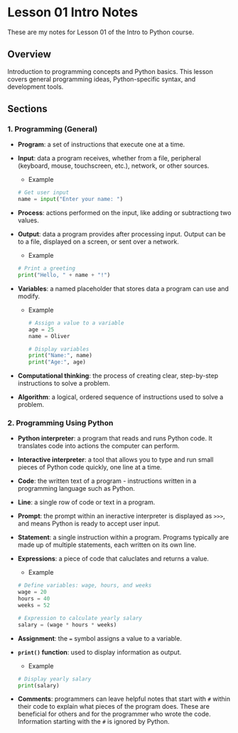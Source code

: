 # Lesson 01 Intro Notes

These are my notes for Lesson 01 of the Intro to Python course.

## Overview

Introduction to programming concepts and Python basics. This lesson covers general programming ideas, Python-specific syntax, and development tools.

## Sections

### 1. Programming (General)

- **Program**: a set of instructions that execute one at a time.
- **Input**: data a program receives, whether from a file, peripheral (keyboard, mouse, touchscreen, etc.), network, or other sources.
  - Example
  ```python
  # Get user input
  name = input("Enter your name: ")
  ```

- **Process**: actions performed on the input, like adding or subtractiong two values.
- **Output**: data a program provides after processing input. Output can be to a file, displayed on a screen, or sent over a network.
  - Example
  ```python
  # Print a greeting
  print("Hello, " + name + "!")
  ```

- **Variables**: a named placeholder that stores data a program can use and modify.
    - Example
      ```python
      # Assign a value to a variable
      age = 25
      name = Oliver

      # Display variables
      print("Name:", name)
      print("Age:", age)
      ```
      
- **Computational thinking**: the process of creating clear, step-by-step instructions to solve a problem.
- **Algorithm**: a logical, ordered sequence of instructions used to solve a problem.


### 2. Programming Using Python

- **Python interpreter**: a program that reads and runs Python code. It translates code into actions the computer can perform.
- **Interactive interpreter**: a tool that allows you to type and run small pieces of Python code quickly, one line at a time.
- **Code**: the written text of a program - instructions written in a programming language such as Python.
- **Line**: a single row of code or text in a program.
- **Prompt**: the prompt within an ineractive interpreter is displayed as ```>>>```, and means Python is ready to accept user input.
- **Statement**: a single instruction within a program. Programs typically are made up of multiple statements, each written on its own line.
- **Expressions**: a piece of code that caluclates and returns a value.
  - Example
  ```python
  # Define variables: wage, hours, and weeks
  wage = 20
  hours = 40
  weeks = 52

  # Expression to calculate yearly salary
  salary = (wage * hours * weeks)
  ```
  
- **Assignment**: the ```=``` symbol assigns a value to a variable.
- **```print()``` function**: used to display information as output.
  - Example
  ```python
  # Display yearly salary
  print(salary)
  ```
- **Comments**: programmers can leave helpful notes that start with ```#``` within their code to explain what pieces of the program does. These are beneficial for others and for the programmer who wrote the code. Information starting with the ```#``` is ignored by Python.
